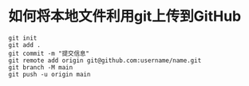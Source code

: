 #                  如何将本地文件利用git上传到GitHub

```
git init
git add .
git commit -m "提交信息"
git remote add origin git@github.com:username/name.git
git branch -M main
git push -u origin main
```

